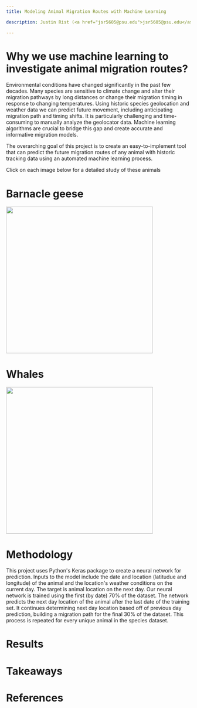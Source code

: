 ```yaml
---
title: Modeling Animal Migration Routes with Machine Learning

description: Justin Rist (<a href="jsr5605@psu.edu">jsr5605@psu.edu</a>), Junyan Tian (<a href="jxt717@psu.edu">jxt717@psu.edu</a>), Christine Cummings (<a href="cmc6720@psu.edu">cmc6720@psu.edu</a>)

---
```

# Why we use machine learning to investigate animal migration routes?
Environmental conditions have changed significantly in the past few decades. Many species are sensitive to climate change and alter their migration pathways by long distances or change their migration  timing in  response  to changing  temperatures. Using historic species geolocation and weather data we can predict future movement, including anticipating migration path and timing shifts. It  is  particularly  challenging  and  time-consuming  to  manually  analyze  the  geolocator  data. Machine  learning  algorithms are  crucial  to  bridge  this  gap  and create  accurate  and  informative migration models. 

The overarching goal of this project is to create an easy-to-implement tool that can predict the future migration routes of any animal with historic tracking data using an automated machine learning process. 

Click on each image below for a detailed study of these animals 

# Barnacle geese

[<img src="https://media.gettyimages.com/photos/flock-of-barnacle-geese-taking-off-from-lake-picture-id584682566?s=2048x2048" width="400" >](https://github.com/JSRist0028/animalmigration/blob/60160c1bc47d66bb85895bf4a465ecfe580e2cf4/website/barnaclegeese.md)

# Whales
[<img src="https://media.gettyimages.com/photos/humpback-whale-and-calf-in-the-waters-of-tonga-picture-id936167240?s=612x612" width="400" >](https://github.com/JSRist0028/animalmigration/blob/7c6138fdd1d20d9bc6fd85e556bda8b0b13058b2/website/whale.md)


# Methodology 
This project uses Python's Keras package to create a neural network for prediction. Inputs to the model include the date and location (latitudue and longitude) of the animal and the location's weather conditions on the current day. The target is animal location on the next day. Our neural network is trained using the first (by date) 70% of the dataset. The network predicts the next day location of the animal after the last date of the training set. It continues determining next day location based off of previous day prediction, building a migration path for the final 30% of the dataset. This process is repeated for every unique animal in the species dataset.

# Results

# Takeaways

# References
